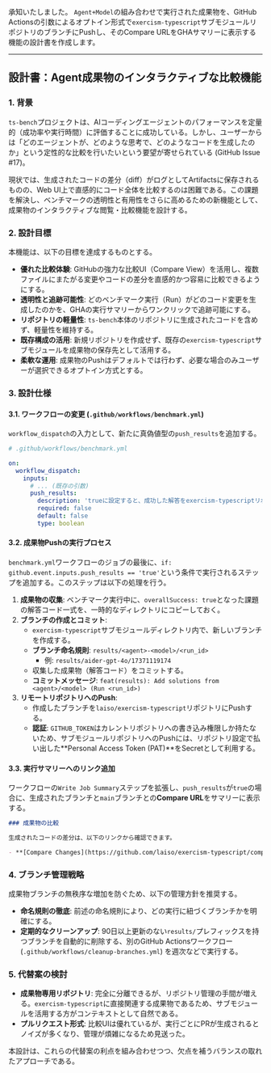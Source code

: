 承知いたしました。
`Agent+Model`の組み合わせで実行された成果物を、GitHub Actionsの引数によるオプトイン形式で`exercism-typescript`サブモジュールリポジトリのブランチにPushし、そのCompare URLをGHAサマリーに表示する機能の設計書を作成します。

-----

## **設計書：Agent成果物のインタラクティブな比較機能**

### 1\. 背景

`ts-bench`プロジェクトは、AIコーディングエージェントのパフォーマンスを定量的（成功率や実行時間）に評価することに成功している。しかし、ユーザーからは「どのエージェントが、どのような思考で、どのようなコードを生成したのか」という定性的な比較を行いたいという要望が寄せられている (GitHub Issue \#17)。

現状では、生成されたコードの差分（diff）がログとしてArtifactsに保存されるものの、Web UI上で直感的にコード全体を比較するのは困難である。この課題を解決し、ベンチマークの透明性と有用性をさらに高めるための新機能として、成果物のインタラクティブな閲覧・比較機能を設計する。

### 2\. 設計目標

本機能は、以下の目標を達成するものとする。

  * **優れた比較体験**: GitHubの強力な比較UI（Compare View）を活用し、複数ファイルにまたがる変更やコードの差分を直感的かつ容易に比較できるようにする。
  * **透明性と追跡可能性**: どのベンチマーク実行（Run）がどのコード変更を生成したのかを、GHAの実行サマリーからワンクリックで追跡可能にする。
  * **リポジトリの軽量性**: `ts-bench`本体のリポジトリに生成されたコードを含めず、軽量性を維持する。
  * **既存構成の活用**: 新規リポジトリを作成せず、既存の`exercism-typescript`サブモジュールを成果物の保存先として活用する。
  * **柔軟な運用**: 成果物のPushはデフォルトでは行わず、必要な場合のみユーザーが選択できるオプトイン方式とする。

### 3\. 設計仕様

#### 3.1. ワークフローの変更 (`.github/workflows/benchmark.yml`)

`workflow_dispatch`の入力として、新たに真偽値型の`push_results`を追加する。

```yaml
# .github/workflows/benchmark.yml

on:
  workflow_dispatch:
    inputs:
      # ... (既存の引数)
      push_results:
        description: 'trueに設定すると、成功した解答をexercism-typescriptリポジトリの新規ブランチにPushします'
        required: false
        default: false
        type: boolean
```

#### 3.2. 成果物Pushの実行プロセス

`benchmark.yml`ワークフローのジョブの最後に、`if: github.event.inputs.push_results == 'true'`という条件で実行されるステップを追加する。このステップは以下の処理を行う。

1.  **成果物の収集**: ベンチマーク実行中に、`overallSuccess: true`となった課題の解答コード一式を、一時的なディレクトリにコピーしておく。
2.  **ブランチの作成とコミット**:
      * `exercism-typescript`サブモジュールディレクトリ内で、新しいブランチを作成する。
      * **ブランチ命名規則**: `results/<agent>-<model>/<run_id>`
          * 例: `results/aider-gpt-4o/17371119174`
      * 収集した成果物（解答コード）をコミットする。
      * **コミットメッセージ**: `feat(results): Add solutions from <agent>/<model> (Run <run_id>)`
3.  **リモートリポジトリへのPush**:
      * 作成したブランチを`laiso/exercism-typescript`リポジトリにPushする。
      * **認証**: `GITHUB_TOKEN`はカレントリポジトリへの書き込み権限しか持たないため、サブモジュールリポジトリへのPushには、リポジトリ設定で払い出した\*\*Personal Access Token (PAT)\*\*をSecretとして利用する。

#### 3.3. 実行サマリーへのリンク追加

ワークフローの`Write Job Summary`ステップを拡張し、`push_results`が`true`の場合に、生成されたブランチと`main`ブランチとの**Compare URL**をサマリーに表示する。

```markdown
### 成果物の比較

生成されたコードの差分は、以下のリンクから確認できます。

- **[Compare Changes](https://github.com/laiso/exercism-typescript/compare/main...results/aider-gpt-4o/17371119174)**
```

### 4\. ブランチ管理戦略

成果物ブランチの無秩序な増加を防ぐため、以下の管理方針を推奨する。

  * **命名規則の徹底**: 前述の命名規則により、どの実行に紐づくブランチかを明確にする。
  * **定期的なクリーンアップ**: 90日以上更新のない`results/`プレフィックスを持つブランチを自動的に削除する、別のGitHub Actionsワークフロー (`.github/workflows/cleanup-branches.yml`) を週次などで実行する。

### 5\. 代替案の検討

  * **成果物専用リポジトリ**: 完全に分離できるが、リポジトリ管理の手間が増える。`exercism-typescript`に直接関連する成果物であるため、サブモジュールを活用する方がコンテキストとして自然である。
  * **プルリクエスト形式**: 比較UIは優れているが、実行ごとにPRが生成されるとノイズが多くなり、管理が煩雑になるため見送った。

本設計は、これらの代替案の利点を組み合わせつつ、欠点を補うバランスの取れたアプローチである。